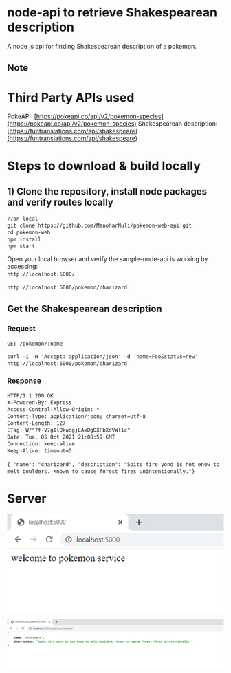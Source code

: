 # node-api to retrieve Shakespearean description

A node js api for finding Shakespearean description of a pokemon.

## Note

# Third Party APIs used

PokeAPI: [https://pokeapi.co/api/v2/pokemon-species](https://pokeapi.co/api/v2/pokemon-species)
Shakespearean description: [https://funtranslations.com/api/shakespeare](https://funtranslations.com/api/shakespeare)

# Steps to download & build locally

## 1) Clone the repository, install node packages and verify routes locally

```
//on local
git clone https://github.com/ManoharNuli/pokemon-web-api.git
cd pokemon-web
npm install
npm start
```

Open your local browser and verify the sample-node-api is working by accessing:  
`http://localhost:5000/`

`http://localhost:5000/pokemon/charizard`

## Get the Shakespearean description

### Request

`GET /pokemon/:name`

    curl -i -H 'Accept: application/json' -d 'name=Foo&status=new' http://localhost:5000/pokemon/charizard

### Response

    HTTP/1.1 200 OK
    X-Powered-By: Express
    Access-Control-Allow-Origin: *
    Content-Type: application/json; charset=utf-8
    Content-Length: 127
    ETag: W/"7f-V7gIlQkwdgjLAxDgDXFbXdVWl1c"
    Date: Tue, 05 Oct 2021 21:08:59 GMT
    Connection: keep-alive
    Keep-Alive: timeout=5

    { "name": "charizard", "description": "Spits fire yond is hot enow to melt boulders. Known to cause forest fires unintentionally."}

# Server

![Screenshot](/screenshots/PokemonDescriptionAPIServer.PNG)

![Screenshot](/screenshots/PokemonDescriptionAPI.PNG)
